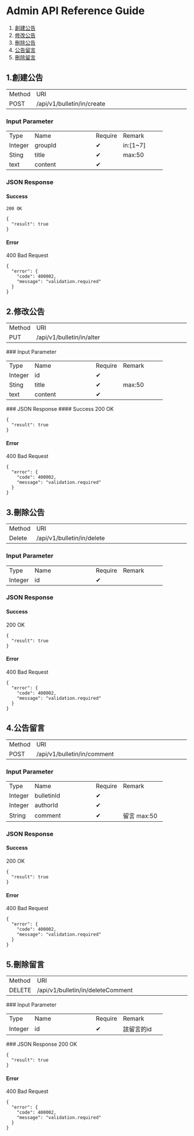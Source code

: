 # Admin API Reference Guide

1. [創建公告](#CreateBulletin)
2. [修改公告](#alter)
3. [刪除公告](#delete)
4. [公告留言](#comment)
5. [刪除留言](#deleteComment)

## 1.<a name="CreateBulletin">創建公告</a>

<table>
    <tr>
        <td style="width:50px">Method</td>
        <td style="width:400px">URI</td>
    </tr>
    <tr>
        <td style="width:50px">POST</td>
        <td style="width:400px">/api/v1/bulletin/in/create</td>
    </tr>
</table>

### Input Parameter

<table>
    <tr>
        <td style="width:50px">Type</td>
        <td style="width:150px">Name</td>
        <td style="width:50px">Require</td>
        <td style="width:100px">Remark</td>
    </tr>
    <tr>
        <td style="width:50px">Integer</td>
        <td style="width:150px">groupId</td>
        <td style="width:50px">✔︎</td>
        <td style="width:100px ">in:[1~7]</td>
    </tr>
    <tr>
        <td style="width:50px">Sting</td>
        <td style="width:150px">title</td>
        <td style="width:50px">✔︎</td>
        <td style="width:100px">max:50</td>
    </tr>
    <tr>
        <td style="width:50px">text</td>
        <td style="width:150px">content</td>
        <td style="width:50px">✔︎</td>
        <td style="width:100px"></td>
    </tr>
</table>

### JSON Response
#### Success
```
200 OK

{
  "result": true
}

```

#### Error
400 Bad Request
```
{
  "error": {
    "code": 400002,
    "message": "validation.required"
  }
}
```

## 2.<a name="alter">修改公告</a>
<table>
    <tr>
        <td style="width:50px">Method</td>
        <td style="width:400px">URI</td>
    </tr>
    <tr>
        <td style="width:50px">PUT</td>
        <td style="width:400px">/api/v1/bulletin/in/alter</td>
    </tr>
</table>
### Input Parameter

<table>
    <tr>
        <td style="width:50px">Type</td>
        <td style="width:150px">Name</td>
        <td style="width:50px">Require</td>
        <td style="width:100px">Remark</td>
    </tr>
    <tr>
        <td style="width:50px">Integer</td>
        <td style="width:150px">id</td>
        <td style="width:50px">✔︎</td>
        <td style="width:100px "></td>
    </tr>
    <tr>
        <td style="width:50px">Sting</td>
        <td style="width:150px">title</td>
        <td style="width:50px">✔︎</td>
        <td style="width:100px">max:50</td>
    </tr>
    <tr>
        <td style="width:50px">text</td>
        <td style="width:150px">content</td>
        <td style="width:50px">✔︎</td>
        <td style="width:100px"></td>
    </tr>
</table>
### JSON Response
#### Success
200 OK

```
{
  "result": true
}
```


#### Error
400 Bad Request
```
{
  "error": {
    "code": 400002,
    "message": "validation.required"
  }
}
```

## 3.<a name="delete">刪除公告</a>
<table>
    <tr>
        <td style="width:50px">Method</td>
        <td style="width:400px">URI</td>
    </tr>
    <tr>
        <td style="width:50px">Delete</td>
        <td style="width:400px">/api/v1/bulletin/in/delete</td>
    </tr>
</table>

### Input Parameter

<table>
    <tr>
        <td style="width:50px">Type</td>
        <td style="width:150px">Name</td>
        <td style="width:50px">Require</td>
        <td style="width:100px">Remark</td>
    </tr>
    <tr>
        <td style="width:50px">Integer</td>
        <td style="width:150px">id</td>
        <td style="width:50px">✔︎</td>
        <td style="width:100px"></td>
    </tr>
</table>

### JSON Response
#### Success
200 OK

```
{
  "result": true
}
```


#### Error
400 Bad Request
```
{
  "error": {
    "code": 400002,
    "message": "validation.required"
  }
}
```

## 4.<a name="comment">公告留言</a>
<table>
    <tr>
        <td style="width:50px">Method</td>
        <td style="width:400px">URI</td>
    </tr>
    <tr>
        <td style="width:50px">POST</td>
        <td style="width:400px">/api/v1/bulletin/in/comment</td>
    </tr>
</table>

### Input Parameter

<table>
    <tr>
        <td style="width:50px">Type</td>
        <td style="width:150px">Name</td>
        <td style="width:50px">Require</td>
        <td style="width:100px">Remark</td>
    </tr>
    <tr>
        <td style="width:50px">Integer</td>
        <td style="width:150px">bulletinId</td>
        <td style="width:50px">✔︎</td>
        <td style="width:100px"></td>
    </tr>
    <tr>
        <td style="width:50px">Integer</td>
        <td style="width:150px">authorId</td>
        <td style="width:50px">✔︎</td>
        <td style="width:100px"></td>
    </tr><tr>
        <td style="width:50px">String</td>
        <td style="width:150px">comment</td>
        <td style="width:50px">✔︎</td>
        <td style="width:100px">留言 max:50</td>
    </tr>
</table>

### JSON Response
#### Success
200 OK

```
{
  "result": true
}
```


#### Error
400 Bad Request
```
{
  "error": {
    "code": 400002,
    "message": "validation.required"
  }
}
```

## 5.<a name="deleteComment">刪除留言</a>
<table>
    <tr>
        <td style="width:50px">Method</td>
        <td style="width:400px">URI</td>
    </tr>
    <tr>
        <td style="width:50px">DELETE</td>
        <td style="width:400px">/api/v1/bulletin/in/deleteComment</td>
    </tr>
</table>
### Input Parameter

<table>
    <tr>
        <td style="width:50px">Type</td>
        <td style="width:150px">Name</td>
        <td style="width:50px">Require</td>
        <td style="width:100px">Remark</td>
    </tr>
    <tr>
        <td style="width:50px">Integer</td>
        <td style="width:150px">id</td>
        <td style="width:50px">✔︎</td>
        <td style="width:100px">該留言的id</td>
    </tr>
    
</table>
### JSON Response
200 OK

```
{
  "result": true
}
```

#### Error
400 Bad Request
```
{
  "error": {
    "code": 400002,
    "message": "validation.required"
  }
}
```

